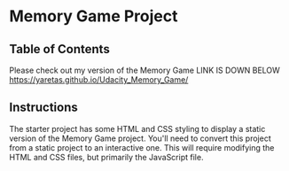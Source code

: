# Memory Game Project

## Table of Contents

Please check out my version of the Memory Game LINK IS DOWN BELOW 
https://yaretas.github.io/Udacity_Memory_Game/

## Instructions

The starter project has some HTML and CSS styling to display a static version of the Memory Game project. You'll need to convert this project from a static project to an interactive one. This will require modifying the HTML and CSS files, but primarily the JavaScript file.

